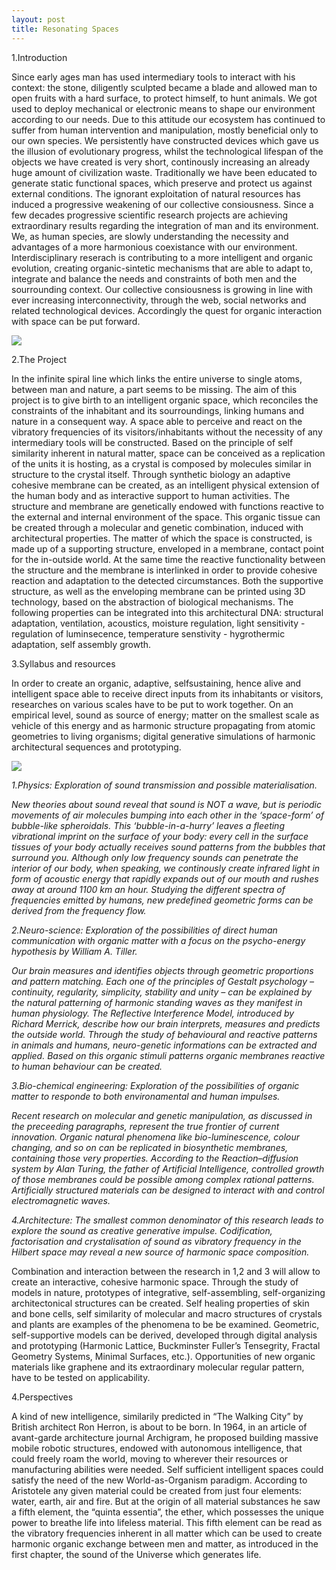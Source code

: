 ```yaml
---
layout: post
title: Resonating Spaces
---
```

1.Introduction

Since early ages man has used intermediary tools to interact with his context: the stone, diligently sculpted became a blade and allowed man to open fruits with a hard surface, to protect himself, to hunt animals. We got used to deploy mechanical or electronic means to shape our environment according to our needs. Due to this attitude our ecosystem has continued to suffer from human intervention and manipulation, mostly beneficial only to our own species. We persistently have constructed devices which gave us the illusion of evolutionary progress, whilst the technological lifespan of the objects we have created is very short, continously increasing an already huge amount of civilization waste. Traditionally we have been educated to generate static functional spaces, which preserve and protect us against external conditions. The ignorant exploitation of natural resources has induced a progressive weakening of our collective consiousness. 
Since a few decades progressive scientific research projects are achieving extraordinary results regarding the integration of man and its environment.
We, as human species, are slowly understanding the necessity and advantages of a more harmonious coexistance with our environment. Interdisciplinary reserach is contributing to a more intelligent and organic evolution, creating organic-sintetic mechanisms that are able to adapt to, integrate and balance the needs and constraints of both men and the sourrounding context. Our collective consiousness is growing in line with ever increasing interconnectivity, through the web, social networks and related technological devices. Accordingly the quest for organic interaction with space can be put forward. 

<img src="https://dl.dropboxusercontent.com/u/16334624/PhD_CITA-2013-0529.jpg">

2.The Project

In the infinite spiral line which links the entire universe to single atoms, between man and nature, a part seems to be missing.
The aim of this project is to give birth to an intelligent organic space, which reconciles the constraints of the inhabitant and its sourroundings, linking humans and nature in a consequent way. A space able to perceive and react on the vibratory frequencies of its visitors/inhabitants without the necessity of any intermediary tools will be constructed. Based on the principle of self similarity inherent in natural matter, space can be conceived as a replication of the units it is hosting, as a crystal is composed by molecules similar in structure to the crystal itself. 
Through synthetic biology an adaptive cohesive membrane can be created, as an intelligent physical extension of the human body and as interactive support to human activities. The structure and membrane are genetically endowed with functions reactive to the external and internal environment of the space. This organic tissue can be created through a molecular and genetic combination, induced with architectural properties. 
The matter of which the space is constructed, is made up of a supporting structure, enveloped in a membrane, contact point for the in-outside world. At the same time the reactive functionality between the structure and the membrane is interlinked in order to provide cohesive reaction and adaptation to the detected circumstances. Both the supportive structure, as well as the enveloping membrane can be printed using 3D technology, based on the abstraction of biological mechanisms.
The following properties can be integrated into this architectural DNA: structural adaptation, ventilation, acoustics, moisture regulation, light sensitivity - regulation of luminsecence, temperature senstivity - hygrothermic adaptation, self assembly growth.

3.Syllabus and resources

In order to create an organic, adaptive, selfsustaining, hence alive and intelligent space able to receive direct inputs from its inhabitants or visitors, researches on various scales have to be put to work together. On an empirical level, sound as source of energy; matter on the smallest scale as vehicle of this energy and as harmonic structure propagating from atomic geometries to living organisms; digital generative simulations of harmonic architectural sequences and prototyping.

<img src="https://dl.dropboxusercontent.com/u/16334624/Syllabus.jpg">

<i>1.Physics: Exploration of sound transmission and possible materialisation.

New theories about sound reveal that sound is NOT a wave, but is periodic movements of air molecules bumping into each other in the ‘space-form’ of bubble-like spheroidals. This ‘bubble-in-a-hurry’ leaves a fleeting vibrational imprint on the surface of your body: every cell in the surface tissues of your body actually receives sound patterns from the bubbles that surround you. Although only low frequency sounds can penetrate the interior of our body, when speaking, we continously create infrared light in form of acoustic energy that rapidly expands out of our mouth and rushes away at around 1100 km an hour.
Studying the different spectra of frequencies emitted by humans, new predefined geometric forms can be derived from the frequency flow.  

2.Neuro-science: Exploration of the possibilities of direct human communication with organic matter with a focus on the psycho-energy hypothesis by William A. Tiller.

Our brain measures and identifies objects through geometric proportions and pattern matching. Each one of the principles of Gestalt psychology – continuity, regularity, simplicity, stability and unity – can be explained by the natural patterning of harmonic standing waves as they manifest in human physiology. The Reflective Interference Model, introduced by Richard Merrick, describe how our brain interprets, measures and predicts the outside world.
Through the study of behavioural and reactive patterns in animals and humans, neuro-genetic informations can be extracted and applied. Based on this organic stimuli patterns organic membranes reactive to human behaviour can be created.

3.Bio-chemical engineering: Exploration of the possibilities of organic matter to responde to both environamental and human impulses.

Recent research on molecular and genetic manipulation, as discussed in the preceeding paragraphs, represent the true frontier of current innovation.
Organic natural phenomena like bio-luminescence, colour changing, and so on can be replicated in biosynthetic membranes, containing those very properties. According to the Reaction–diffusion system by Alan Turing, the father of Artificial Intelligence, controlled growth of those membranes could be possible among complex rational patterns. Artificially structured materials can be designed to interact with and control electromagnetic waves.

4.Architecture: The smallest common denominator of this research leads to explore the sound as creative generative impulse. 
Codification, factorisation and crystalisation of sound as vibratory frequency in the Hilbert space may reveal a new source of harmonic space composition. </i>

Combination and interaction between the research in 1,2 and 3 will allow to create an interactive, cohesive harmonic space.
Through the study of models in nature, prototypes of integrative, self-assembling, self-organizing architectonical structures can be created.  Self healing properties of skin and bone cells, self similarity of molecular and macro structures of crystals and plants are examples of the phenomena to be be examined. Geometric, self-supportive models can be derived, developed through digital analysis and prototyping (Harmonic Lattice, Buckminster Fuller’s Tensegrity, Fractal Geometry Systems, Minimal Surfaces, etc.). Opportunities of new organic materials like graphene and its extraordinary molecular regular pattern, have to be tested on applicability.



4.Perspectives

A kind of new intelligence, similarily predicted in “The Walking City” by British architect Ron Herron, is about to be born. In 1964, in an article of avant-garde architecture journal Archigram, he proposed building massive mobile robotic structures, endowed with autonomous intelligence, that could freely roam the world, moving to wherever their resources or manufacturing abilities were needed. Self sufficient intelligent spaces could satisfy the need of the new World-as-Organism paradigm.
According to Aristotele any given material could be created from just four elements: water, earth, air and fire. But at the origin of all material substances he saw a fifth element, the “quinta essentia”, the ether, which possesses the unique power to breathe life into lifeless material. This fifth element can be read as the vibratory frequencies inherent in all matter which can be used to create harmonic organic exchange between men and matter, as introduced in the first chapter, the sound of the Universe which generates life. 
